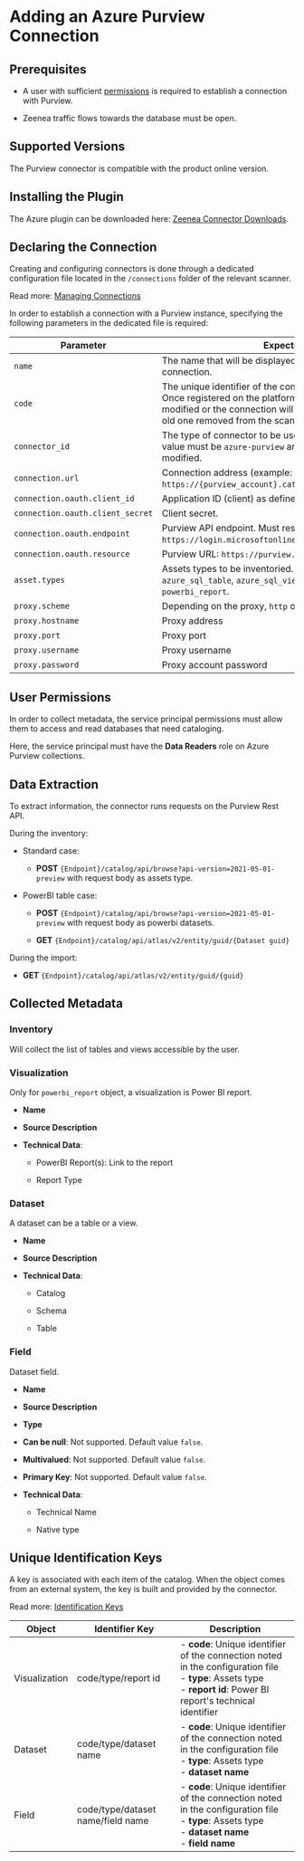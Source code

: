 # Adding an Azure Purview Connection

<!-- #p100021 -->
## Prerequisites

- <!-- #p100030 -->
  A user with sufficient [permissions](#p100120 "title: Azure Purview") is required to establish a connection with Purview.

- <!-- #p100039 -->
  Zeenea traffic flows towards the database must be open. 

<!-- #p100051 -->
## Supported Versions

<!-- #p100057 -->
The Purview connector is compatible with the product online version. 

<!-- #p100063 -->
## Installing the Plugin

<!-- #p100072 -->
The Azure plugin can be downloaded here: [Zeenea Connector Downloads](zeenea-connectors-list.md# "title: Zeenea Connector Downloads").

<!-- #p100078 -->
## Declaring the Connection

<!-- #p100087 -->
 Creating and configuring connectors is done through a dedicated configuration file located in the `/connections` folder of the relevant scanner.

<!-- #p100096 -->
Read more: [Managing Connections](../Zeenea_Administration/zeenea-managing-connections.md)

<!-- #p100102 -->
In order to establish a connection with a Purview instance, specifying the following parameters in the dedicated file is required:

<!-- #p100108 -->
| Parameter | Expected value |
|---|---|
| `name` | The name that will be displayed to catalog users for this connection. |
| `code` | The unique identifier of the connection on the Zeenea platform. Once registered on the platform, this code must not be modified or the connection will be considered as new and the old one removed from the scanner. |
| `connector_id` | The type of connector to be used for the connection. Here, the value must be `azure-purview` and this value must not be modified. |
| `connection.url` | Connection address (example: `https://{purview_account}.catalog.purview.azure.com`) |
| `connection.oauth.client_id` | Application ID (client) as defined in Azure |
| `connection.oauth.client_secret` | Client secret. |
| `connection.oauth.endpoint` | Purview API endpoint. Must respect following format: `https://login.microsoftonline.com/{tenant_ID}/oauth2/token`. |
| `connection.oauth.resource` | Purview URL: `https://purview.azure.net` |
| `asset.types` | Assets types to be inventoried. Possibles values: `azure_sql_table`, `azure_sql_view`, `powerbi_table`, and `powerbi_report`. |
| `proxy.scheme` | Depending on the proxy, `http` or `https` |
| `proxy.hostname` | Proxy address |
| `proxy.port` | Proxy port |
| `proxy.username` | Proxy username |
| `proxy.password` | Proxy account password |

<!-- #p100120 -->
## User Permissions

<!-- #p100126 -->
In order to collect metadata, the service principal permissions must allow them to access and read databases that need cataloging. 

<!-- #p100135 -->
Here, the service principal must have the **Data Readers** role on Azure Purview collections.

<!-- #p100141 -->
## Data Extraction

<!-- #p100147 -->
To extract information, the connector runs requests on the Purview Rest API.

<!-- #p100153 -->
During the inventory:

- <!-- #p100159 -->
  Standard case:

  - <!-- #p100171 -->
    **POST** `{Endpoint}/catalog/api/browse?api-version=2021-05-01-preview` with request body as assets type.

- <!-- #p100186 -->
  PowerBI table case: 

  - <!-- #p100198 -->
    **POST** `{Endpoint}/catalog/api/browse?api-version=2021-05-01-preview` with request body as powerbi datasets.

  - <!-- #p100213 -->
    **GET** `{Endpoint}/catalog/api/atlas/v2/entity/guid/{Dataset guid}`

<!-- #p100231 -->
During the import:

- <!-- #p100243 -->
  **GET** `{Endpoint}/catalog/api/atlas/v2/entity/guid/{guid}`

<!-- #p100255 -->
## Collected Metadata

<!-- #p100261 -->
### Inventory

<!-- #p100267 -->
Will collect the list of tables and views accessible by the user.  

<!-- #p100273 -->
### Visualization

<!-- #p100282 -->
Only for `powerbi_report` object, a visualization is Power BI report.

- <!-- #p100291 -->
  **Name**

- <!-- #p100303 -->
  **Source Description**

- <!-- #p100315 -->
  **Technical Data**:

  - <!-- #p100321 -->
    PowerBI Report(s): Link to the report

  - <!-- #p100330 -->
    Report Type

<!-- #p100348 -->
### Dataset

<!-- #p100354 -->
A dataset can be a table or a view. 

- <!-- #p100363 -->
  **Name**

- <!-- #p100375 -->
  **Source Description**

- <!-- #p100387 -->
  **Technical Data**:

  - <!-- #p100393 -->
    Catalog

  - <!-- #p100402 -->
    Schema

  - <!-- #p100411 -->
    Table

<!-- #p100429 -->
### Field

<!-- #p100435 -->
Dataset field. 

- <!-- #p100444 -->
  **Name**

- <!-- #p100456 -->
  **Source Description**

- <!-- #p100468 -->
  **Type**

- <!-- #p100483 -->
  **Can be null**: Not supported. Default value `false`. 

- <!-- #p100498 -->
  **Multivalued**: Not supported. Default value `false`.

- <!-- #p100513 -->
  **Primary Key**: Not supported. Default value `false`.

- <!-- #p100525 -->
  **Technical Data**:

  - <!-- #p100531 -->
    Technical Name

  - <!-- #p100540 -->
    Native type

<!-- #p100558 -->
## Unique Identification Keys

<!-- #p100564 -->
A key is associated with each item of the catalog. When the object comes from an external system, the key is built and provided by the connector.

<!-- #p100573 -->
Read more: [Identification Keys](../Stewardship/zeenea-identification-keys.md)

<!-- #p100579 -->
| Object | Identifier Key | Description |
|---|---|---|
| Visualization | code/type/report id | - **code**: Unique identifier of the connection noted in the configuration file<br>- **type**: Assets type<br>- **report id**: Power BI report's technical identifier |
| Dataset | code/type/dataset name | - **code**: Unique identifier of the connection noted in the configuration file<br>- **type**: Assets type<br>- **dataset name** |
| Field | code/type/dataset name/field name | - **code**: Unique identifier of the connection noted in the configuration file<br>- **type**: Assets type<br>- **dataset name**<br>- **field name** |

